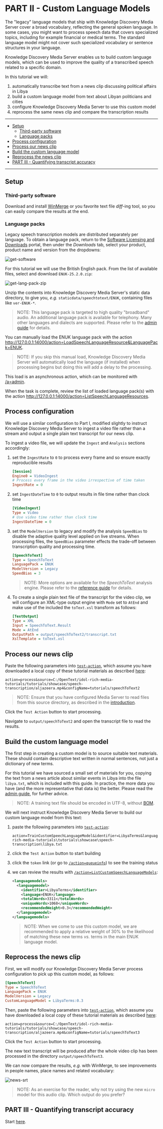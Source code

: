 # PART II - Custom Language Models

The "legacy" language models that ship with Knowledge Discovery Media Server cover a broad vocabulary, reflecting the general spoken language. In some cases, you might want to process speech data that covers specialized topics, including for example financial or medical terms.  The standard language model might not cover such specialized vocabulary or sentence structures in your language.

Knowledge Discovery Media Server enables us to build custom language models, which can be used to improve the quality of a transcribed speech related to a specific domain.

In this tutorial we will:

1. automatically transcribe text from a news clip discussing political affairs in Libya
1. build a custom language model from text about Libyan politicians and cities
1. configure Knowledge Discovery Media Server to use this custom model
1. reprocess the same news clip and compare the transcription results

---

- [Setup](#setup)
  - [Third-party software](#third-party-software)
  - [Language packs](#language-packs)
- [Process configuration](#process-configuration)
- [Process our news clip](#process-our-news-clip)
- [Build the custom language model](#build-the-custom-language-model)
- [Reprocess the news clip](#reprocess-the-news-clip)
- [PART III - Quantifying transcript accuracy](#part-iii---quantifying-transcript-accuracy)

---

## Setup

### Third-party software

Download and install [WinMerge](https://winmerge.org/downloads/) or you favorite text file *diff*-ing tool, so you can easily compare the results at the end.

### Language packs

Legacy speech transcription models are distributed separately per language.  To obtain a language pack, return to the [Software Licensing and Downloads](https://sld.microfocus.com/mysoftware/index) portal, then under the *Downloads* tab, select your product, product name and version from the dropdowns:

![get-software](../../setup/figs/get-software.png)

For this tutorial we will use the British English pack.  From the list of available files, select and download `ENUK-25.2.0.zip`:

![get-lang-pack-zip](./figs/get-lang-pack-zip.png)

Unzip the contents into Knowledge Discovery Media Server's static data directory, to give you, *e.g.* `staticdata/speechtotext/ENUK`, containing files like `ver-ENUK-*`.

> NOTE: This language pack is targeted to high quality "broadband" audio.  An additional language pack is available for telephony.  Many other languages and dialects are supported.  Please refer to the [admin guide](https://www.microfocus.com/documentation/idol/knowledge-discovery-25.2/MediaServer_25.2_Documentation/Help/Content/Appendixes/SpeechLanguages.htm) for details.

You can manually load the ENUK language pack with the action <http://127.0.0.1:14000/action=LoadSpeechLanguageResource&LanguagePack=ENUK>.

> NOTE: If you skip this manual load, Knowledge Discovery Media Server will automatically load the language (if installed) when processing begins but doing this will add a delay to the processing.  

This load is an asynchronous action, which can be monitored with [/a=admin](http://127.0.0.1:14000/action=admin#page/async-queues/LOADSPEECHLANGUAGERESOURCE).

When the task is complete, review the list of loaded language pack(s) with the action <http://127.0.0.1:14000/action=ListSpeechLanguageResources>.

## Process configuration

We will use a similar configuration to Part I, modified slightly to instruct Knowledge Discovery Media Server to ingest a video file rather than a stream and output a single plain text transcript for our news clip.

To ingest a video file, we will update the `Ingest` and `Analysis` sections accordingly:

1. set the `IngestRate` to `0` to process every frame and so ensure exactly reproducible results

    ```ini
    [Session]
    Engine0 = VideoIngest
    # Process every frame in the video irrespective of time taken
    IngestRate = 0
    ```

1. set `IngestDateTime` to `0` to output results in file time rather than clock time

    ```ini
    [VideoIngest]
    Type = Video
    # Use video time rather than clock time
    IngestDateTime = 0
    ```

1. set the `ModelVersion` to legacy and modify the analysis `SpeedBias` to disable the adaptive quality level applied on live streams.  When processing files, the `SpeedBias` parameter effects the trade-off between transcription quality and processing time.

    ```ini
    [SpeechToText]
    Type = SpeechToText
    LanguagePack = ENUK
    ModelVersion = Legacy 
    SpeedBias = 3
    ```

    > NOTE: More options are available for the *SpeechToText* analysis engine.  Please refer to the [reference guide](https://www.microfocus.com/documentation/idol/knowledge-discovery-25.2/MediaServer_25.2_Documentation/Help/index.html#Configuration/Analysis/SpeechToText/_SpeechToText.htm) for details.

1. To create a single plain text file of the transcript for the video clip, we will configure an XML-type output engine with `Mode` set to `AtEnd` and make use of the included the `toText.xsl` transform as follows:

    ```ini
    [TextOutput]
    Type = XML
    Input = SpeechToText.Result
    Mode = AtEnd
    OutputPath = output/speechToText2/transcript.txt
    XslTemplate = toText.xsl
    ```

## Process our news clip

Paste the following parameters into [`test-action`](http://127.0.0.1:14000/a=admin#page/console/test-action), which assume you have downloaded a local copy of these tutorial materials as described [here](../../setup/SETUP.md#obtaining-tutorial-materials):

```url
action=process&source=C:/OpenText/idol-rich-media-tutorials/tutorials/showcase/speech-transcription/aljazeera.mp4&configName=tutorials/speechToText2
```

> NOTE: Ensure that you have configured Media Server to read files from this source directory, as described in the [introduction](../../introduction/PART_I.md#enabling-file-access).

Click the `Test Action` button to start processing.

Navigate to `output/speechToText2` and open the transcript file to read the results.

## Build the custom language model

The first step in creating a custom model is to source suitable text materials.  These should contain descriptive text written in normal sentences, not just a dictionary of new terms.

For this tutorial we have sourced a small set of materials for you, copying the text from a news article about similar events in Libya into the file `libya.txt`, which is included with this guide.  In practice, the more data you have (and the more representative that data is) the better. Please read the [admin guide](https://www.microfocus.com/documentation/idol/knowledge-discovery-25.2/MediaServer_25.2_Documentation/Help/Content/Training/CustomLM_Introduction.htm), for further advice.

> NOTE: A training text file should be encoded in UTF-8, without [BOM](https://en.wikipedia.org/wiki/Byte_order_mark#UTF-8).

We will next instruct Knowledge Discovery Media Server to build our custom language model from this text:

1. paste the following parameters into [`test-action`](http://127.0.0.1:14000/a=admin#page/console/test-action):

    ```url
    action=TrainCustomSpeechLanguageModel&identifier=LibyaTerms&languagepack=ENUK&textPath=C:\OpenText\idol-rich-media-tutorials\tutorials\showcase\speech-transcription\libya.txt
    ```

1. click the `Test Action` button to start building
1. click the `token` link (or go to [`/action=queueinfo`](http://127.0.0.1:14000/a=queueinfo&queuename=TrainCustomSpeechLanguageModel&queueaction=getstatus)) to see the training status
1. we can review the results with [`/action=ListCustomSpeechLanguageModels`](http://127.0.0.1:14000/action=ListCustomSpeechLanguageModels):

    ```xml
    <languagemodels>
      <languagemodel>
        <identifier>LibyaTerms</identifier>
        <language>ENUK</language>
        <totalWords>3311</totalWords>
        <uniqueWords>1068</uniqueWords>
        <recommendedWeight>0.3</recommendedWeight>
      </languagemodel>
    </languagemodels>
    ```

    > NOTE: When we come to use this custom model, we are recommended to apply a relative weight of 30% to the likelihood of matching these new terms *vs.* terms in the main ENUK language model.

## Reprocess the news clip

First, we will modify our Knowledge Discovery Media Server process configuration to pick up this custom model, as follows:

```ini
[SpeechToText]
Type = SpeechToText
LanguagePack = ENUK
ModelVersion = Legacy
CustomLanguageModel = LibyaTerms:0.3
```

Then, paste the following parameters into [`test-action`](http://127.0.0.1:14000/a=admin#page/console/test-action), which assume you have downloaded a local copy of these tutorial materials as described [here](../../setup/SETUP.md#obtaining-tutorial-materials):

```url
action=process&source=C:/OpenText/idol-rich-media-tutorials/tutorials/showcase/speech-transcription/aljazeera.mp4&configName=tutorials/speechToText3
```

Click the `Test Action` button to start processing.

The new text transcript will be produced after the whole video clip has been processed in the directory `output/speechToText3`.

We can now compare the results, *e.g.* with WinMerge, to see improvements in people names, place names and related vocabulary:

![news-srt](./figs/language-model-diff.png)

> NOTE: As an exercise for the reader, why not try using the new `micro` model for this audio clip.  Which output do you prefer?

## PART III - Quantifying transcript accuracy

Start [here](./PART_III.md).
